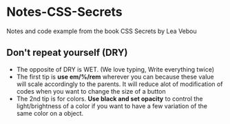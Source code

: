 # Notes-CSS-Secrets
Notes and code example from the book CSS Secrets by Lea Vebou

## Don't repeat yourself (DRY)
- The opposite of DRY is WET. (We love typing, Write everything twice)
- The first tip is **use em/%/rem** wherever you can because these value will scale accordingly to the parents. It will reduce alot of modification of codes when you want to change the size of a button
- The 2nd tip is for colors. **Use black and set opacity** to control the light/brightness of a color if you want to have a few variation of the same color on a object.

